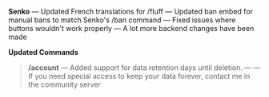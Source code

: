 __**Senko**__
— Updated French translations for /fluff
— Updated ban embed for manual bans to match Senko's /ban command
— Fixed issues where buttons wouldn't work properly
— A lot more backend changes have been made

__**Updated Commands**__
> **/account**
— Added support for data retention days until deletion.
— — If you need special access to keep your data forever, contact me in the community server